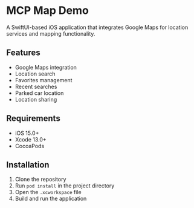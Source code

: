 # MCP Map Demo

A SwiftUI-based iOS application that integrates Google Maps for location services and mapping functionality.

## Features

- Google Maps integration
- Location search
- Favorites management
- Recent searches
- Parked car location
- Location sharing

## Requirements

- iOS 15.0+
- Xcode 13.0+
- CocoaPods

## Installation

1. Clone the repository
2. Run `pod install` in the project directory
3. Open the `.xcworkspace` file
4. Build and run the application
